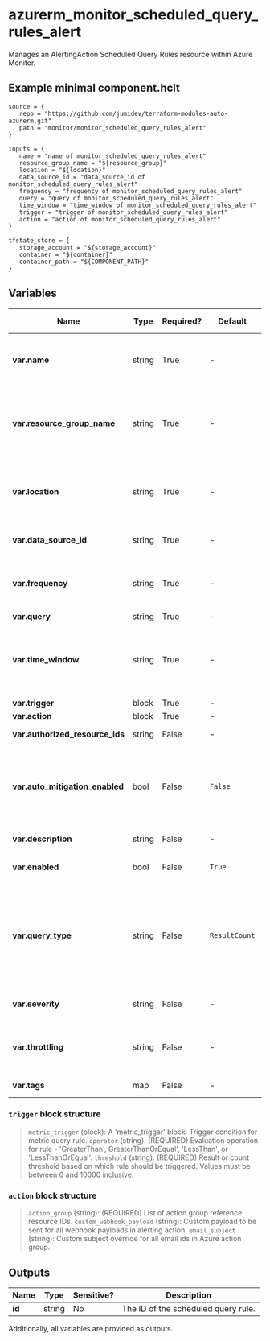 # azurerm_monitor_scheduled_query_rules_alert

Manages an AlertingAction Scheduled Query Rules resource within Azure Monitor.

## Example minimal component.hclt

```hcl
source = {
   repo = "https://github.com/jumidev/terraform-modules-auto-azurerm.git" 
   path = "monitor/monitor_scheduled_query_rules_alert" 
}

inputs = {
   name = "name of monitor_scheduled_query_rules_alert" 
   resource_group_name = "${resource_group}" 
   location = "${location}" 
   data_source_id = "data_source_id of monitor_scheduled_query_rules_alert" 
   frequency = "frequency of monitor_scheduled_query_rules_alert" 
   query = "query of monitor_scheduled_query_rules_alert" 
   time_window = "time_window of monitor_scheduled_query_rules_alert" 
   trigger = "trigger of monitor_scheduled_query_rules_alert" 
   action = "action of monitor_scheduled_query_rules_alert" 
}

tfstate_store = {
   storage_account = "${storage_account}" 
   container = "${container}" 
   container_path = "${COMPONENT_PATH}" 
}

```

## Variables

| Name | Type | Required? |  Default  |  possible values |  Description |
| ---- | ---- | --------- |  ----------- | ----------- | ----------- |
| **var.name** | string | True | -  |  -  |  The name of the scheduled query rule. Changing this forces a new resource to be created. | 
| **var.resource_group_name** | string | True | -  |  -  |  The name of the resource group in which to create the scheduled query rule instance. Changing this forces a new resource to be created. | 
| **var.location** | string | True | -  |  -  |  Specifies the Azure Region where the resource should exist. Changing this forces a new resource to be created. | 
| **var.data_source_id** | string | True | -  |  -  |  The resource URI over which log search query is to be run. | 
| **var.frequency** | string | True | -  |  -  |  Frequency (in minutes) at which rule condition should be evaluated. Values must be between 5 and 1440 (inclusive). | 
| **var.query** | string | True | -  |  -  |  Log search query. | 
| **var.time_window** | string | True | -  |  -  |  Time window for which data needs to be fetched for query (must be greater than or equal to `frequency`). Values must be between 5 and 2880 (inclusive). | 
| **var.trigger** | block | True | -  |  -  |  A `trigger` block. | 
| **var.action** | block | True | -  |  -  |  An `action` block. | 
| **var.authorized_resource_ids** | string | False | -  |  -  |  List of Resource IDs referred into query. | 
| **var.auto_mitigation_enabled** | bool | False | `False`  |  -  |  Should the alerts in this Metric Alert be auto resolved? Defaults to `false`. -> **NOTE** `auto_mitigation_enabled` and `throttling` are mutually exclusive and cannot both be set. | 
| **var.description** | string | False | -  |  -  |  The description of the scheduled query rule. | 
| **var.enabled** | bool | False | `True`  |  -  |  Whether this scheduled query rule is enabled. Default is `true`. | 
| **var.query_type** | string | False | `ResultCount`  |  `ResultCount`, `Number`  |  The type of query results. Possible values are `ResultCount` and `Number`. Default is `ResultCount`. If set to `ResultCount`, `query` must include an `AggregatedValue` column of a numeric type, for example, `Heartbeat | summarize AggregatedValue = count() by bin(TimeGenerated, 5m)`. | 
| **var.severity** | string | False | -  |  -  |  Severity of the alert. Possible values include: 0, 1, 2, 3, or 4. | 
| **var.throttling** | string | False | -  |  -  |  Time (in minutes) for which Alerts should be throttled or suppressed. Values must be between 0 and 10000 (inclusive). | 
| **var.tags** | map | False | -  |  -  |  A mapping of tags to assign to the resource. | 

### `trigger` block structure

>`metric_trigger` (block): A 'metric_trigger' block. Trigger condition for metric query rule.
>`operator` (string): (REQUIRED) Evaluation operation for rule - 'GreaterThan', GreaterThanOrEqual', 'LessThan', or 'LessThanOrEqual'.
>`threshold` (string): (REQUIRED) Result or count threshold based on which rule should be triggered. Values must be between 0 and 10000 inclusive.

### `action` block structure

>`action_group` (string): (REQUIRED) List of action group reference resource IDs.
>`custom_webhook_payload` (string): Custom payload to be sent for all webhook payloads in alerting action.
>`email_subject` (string): Custom subject override for all email ids in Azure action group.



## Outputs

| Name | Type | Sensitive? | Description |
| ---- | ---- | --------- | --------- |
| **id** | string | No  | The ID of the scheduled query rule. | 

Additionally, all variables are provided as outputs.
